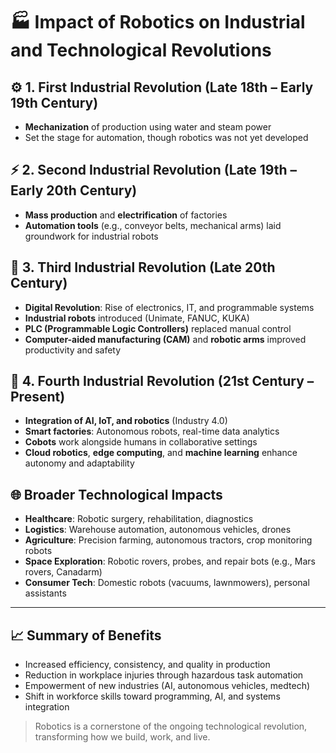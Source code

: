 # 🏭 Impact of Robotics on Industrial and Technological Revolutions

## ⚙️ 1. First Industrial Revolution (Late 18th – Early 19th Century)
- **Mechanization** of production using water and steam power
- Set the stage for automation, though robotics was not yet developed

## ⚡ 2. Second Industrial Revolution (Late 19th – Early 20th Century)
- **Mass production** and **electrification** of factories
- **Automation tools** (e.g., conveyor belts, mechanical arms) laid groundwork for industrial robots

## 🦾 3. Third Industrial Revolution (Late 20th Century)
- **Digital Revolution**: Rise of electronics, IT, and programmable systems
- **Industrial robots** introduced (Unimate, FANUC, KUKA)
- **PLC (Programmable Logic Controllers)** replaced manual control
- **Computer-aided manufacturing (CAM)** and **robotic arms** improved productivity and safety

## 🤖 4. Fourth Industrial Revolution (21st Century – Present)
- **Integration of AI, IoT, and robotics** (Industry 4.0)
- **Smart factories**: Autonomous robots, real-time data analytics
- **Cobots** work alongside humans in collaborative settings
- **Cloud robotics**, **edge computing**, and **machine learning** enhance autonomy and adaptability

## 🌐 Broader Technological Impacts
- **Healthcare**: Robotic surgery, rehabilitation, diagnostics
- **Logistics**: Warehouse automation, autonomous vehicles, drones
- **Agriculture**: Precision farming, autonomous tractors, crop monitoring robots
- **Space Exploration**: Robotic rovers, probes, and repair bots (e.g., Mars rovers, Canadarm)
- **Consumer Tech**: Domestic robots (vacuums, lawnmowers), personal assistants

---

## 📈 Summary of Benefits
- Increased efficiency, consistency, and quality in production
- Reduction in workplace injuries through hazardous task automation
- Empowerment of new industries (AI, autonomous vehicles, medtech)
- Shift in workforce skills toward programming, AI, and systems integration

> Robotics is a cornerstone of the ongoing technological revolution, transforming how we build, work, and live.
